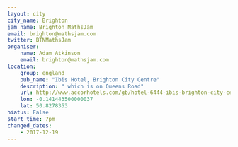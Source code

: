 ```yaml
---
layout: city                                           
city_name: Brighton                                                               
jam_name: Brighton MathsJam
email: brighton@mathsjam.com
twitter: BTNMathsJam
organiser:
    name: Adam Atkinson
    email: brighton@mathsjam.com
location:
    group: england
    pub_name: "Ibis Hotel, Brighton City Centre"
    description: " which is on Queens Road"
    url: http://www.accorhotels.com/gb/hotel-6444-ibis-brighton-city-centre/index.shtml
    lon: -0.141443500000037
    lat: 50.8278353
hiatus: False
start_time: 7pm
changed_dates: 
    - 2017-12-19
---
```

